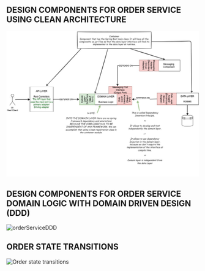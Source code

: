 ## DESIGN COMPONENTS FOR ORDER SERVICE USING CLEAN ARCHITECTURE

![orderService](./orderService.jpg)

## DESIGN COMPONENTS FOR ORDER SERVICE DOMAIN LOGIC WITH DOMAIN DRIVEN DESIGN (DDD)

![orderServiceDDD](./orderServiceDDD.png)

## ORDER STATE TRANSITIONS

![Order state transitions](./orderStateTransitions.png)